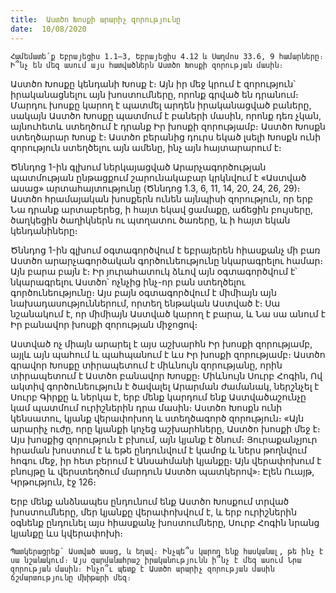 ```yaml
---
title:  Աստծո Խոսքի արարիչ զորությունը
date:  10/08/2020
---
```


`Համեմատե՛ք Եբրայեցիս 1.1–3, Եբրայեցիս 4.12 և Սաղմոս 33.6, 9 համարները։ Ի՞նչ են մեզ ասում այս հատվածներն Աստծո Խոսքի զորության մասին։`

Աստծո Խոսքը կենդանի Խոսք է։ Այն իր մեջ կրում է զորություն՝ իրականացնելու այն խոստումները, որոնք գրված են դրանում։ Մարդու խոսքը կարող է պատմել արդեն իրականացված բաները, սակայն Աստծո Խոսքը պատմում է բաների մասին, որոնք դեռ չկան, այնուհետև ստեղծում է դրանք Իր խոսքի զորությամբ։ Աստծո Խոսքն ստեղծարար Խոսք է։ Աստծո բերանից դուրս եկած լսելի Խոսքն ունի զորություն ստեղծելու այն ամենը, ինչ այն հայտարարում է։

Ծննդոց 1-ին գլխում ներկայացված Արարչագործության պատմության ընթացքում շարունակաբար կրկնվում է «Աստված ասաց» արտահայտությունը (Ծննդոց 1.3, 6, 11, 14, 20, 24, 26, 29)։ Աստծո հրամայական խոսքերն ունեն այնպիսի զորություն, որ երբ Նա դրանք արտաբերեց, ի հայտ եկավ ցամաքը, աճեցին բույսերը, ծաղկեցին ծաղիկներն ու պտղատու ծառերը, և ի հայտ եկան կենդանիները։

Ծննդոց 1-ին գլխում օգտագործվում է եբրայերեն հիասքանչ մի բառ Աստծո արարչագործական գործունեությունը նկարագրելու համար։ Այն բարա բայն է։ Իր յուրահատուկ ձևով այն օգտագործվում է՝ նկարագրելու Աստծո՝ ոչնչից ինչ-որ բան ստեղծելու գործունեությունը։ Այս բայն օգտագործվում է միմիայն այն նախադասություններում, որտեղ ենթական Աստված է։ Սա նշանակում է, որ միմիայն Աստված կարող է բարա, և Նա սա անում է Իր բանավոր խոսքի զորության միջոցով։

Աստված ոչ միայն արարել է այս աշխարհն Իր խոսքի զորությամբ, այլև այն պահում և պահպանում է ևս Իր խոսքի զորությամբ։ Աստծո գրավոր Խոսքը տիրապետում է միևնույն զորությանը, որին տիրապետում է Աստծո բանավոր Խոսքը։ Միևնույն Սուրբ Հոգին, Ով ակտիվ գործունեություն է ծավալել Արարման ժամանակ, ներշնչել է Սուրբ Գիրքը և ներկա է, երբ մենք կարդում ենք Աստվածաշունչը կամ պատմում ուրիշներին դրա մասին։ Աստծո Խոսքն ունի կենսատու, կյանք վերափոխող և ստեղծագործ զորություն։ «Այն արարիչ ուժը, որը կյանքի կոչեց աշխարհները, Աստծո խոսքի մեջ է։ Այս խոսքից զորություն է բխում, այն կյանք է ծնում։ Յուրաքանչյուր հրաման խոստում է և եթե ընդունվում է կամոք և ներս թողնվում հոգու մեջ, իր հետ բերում է Անսահմանի կյանքը։ Այն վերափոխում է բնույթը և վերստեղծում մարդուն Աստծո պատկերով»։ Էլեն Ուայթ, Կրթություն, էջ 126։

Երբ մենք անձնապես ընդունում ենք Աստծո Խոսքում տրված խոստումները, մեր կյանքը վերափոխվում է, և երբ ուրիշներին օգնենք ընդունել այս հիասքանչ խոստումները, Սուրբ Հոգին նրանց կյանքը ևս կվերափոխի։

`Պատկերացրեք՝ Աստված ասաց, և եղավ։ Ինչպե՞ս կարող ենք հասկանալ, թե ինչ է սա նշանակում։ Այս զարմանահրաշ իրականությունն ի՞նչ է մեզ ասում Նրա զորության մասին։ Ինչո՞ւ պետք է Աստծո արարիչ զորության մասին ճշմարտությունը մխիթարի մեզ։`